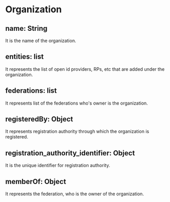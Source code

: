 # Organization

## name: String
It is the name of the organization.

## entities: list
It represents the list of open id providers, RPs, etc that are added under the organization.

## federations: list
It represents list of the federations who's owner is the organization.

## registeredBy: Object
It represents registration authority through which the organization is registered.

## registration_authority_identifier: Object
It is the unique identifier for registration authority.

## memberOf: Object
It represents the federation, who is the owner of the organization.